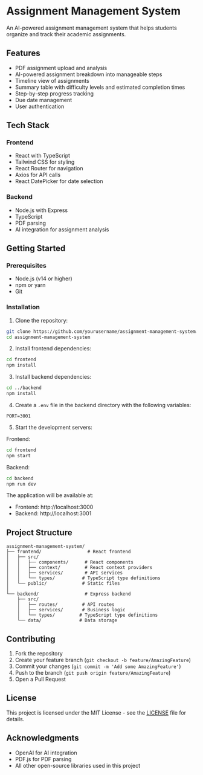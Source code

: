 # Assignment Management System

An AI-powered assignment management system that helps students organize and track their academic assignments.

## Features

- PDF assignment upload and analysis
- AI-powered assignment breakdown into manageable steps
- Timeline view of assignments
- Summary table with difficulty levels and estimated completion times
- Step-by-step progress tracking
- Due date management
- User authentication

## Tech Stack

### Frontend
- React with TypeScript
- Tailwind CSS for styling
- React Router for navigation
- Axios for API calls
- React DatePicker for date selection

### Backend
- Node.js with Express
- TypeScript
- PDF parsing
- AI integration for assignment analysis

## Getting Started

### Prerequisites
- Node.js (v14 or higher)
- npm or yarn
- Git

### Installation

1. Clone the repository:
```bash
git clone https://github.com/yourusername/assignment-management-system.git
cd assignment-management-system
```

2. Install frontend dependencies:
```bash
cd frontend
npm install
```

3. Install backend dependencies:
```bash
cd ../backend
npm install
```

4. Create a `.env` file in the backend directory with the following variables:
```
PORT=3001
```

5. Start the development servers:

Frontend:
```bash
cd frontend
npm start
```

Backend:
```bash
cd backend
npm run dev
```

The application will be available at:
- Frontend: http://localhost:3000
- Backend: http://localhost:3001

## Project Structure

```
assignment-management-system/
├── frontend/                 # React frontend
│   ├── src/
│   │   ├── components/      # React components
│   │   ├── context/         # React context providers
│   │   ├── services/        # API services
│   │   └── types/          # TypeScript type definitions
│   └── public/             # Static files
│
└── backend/                 # Express backend
    ├── src/
    │   ├── routes/         # API routes
    │   ├── services/       # Business logic
    │   └── types/         # TypeScript type definitions
    └── data/              # Data storage
```

## Contributing

1. Fork the repository
2. Create your feature branch (`git checkout -b feature/AmazingFeature`)
3. Commit your changes (`git commit -m 'Add some AmazingFeature'`)
4. Push to the branch (`git push origin feature/AmazingFeature`)
5. Open a Pull Request

## License

This project is licensed under the MIT License - see the [LICENSE](LICENSE) file for details.

## Acknowledgments

- OpenAI for AI integration
- PDF.js for PDF parsing
- All other open-source libraries used in this project 